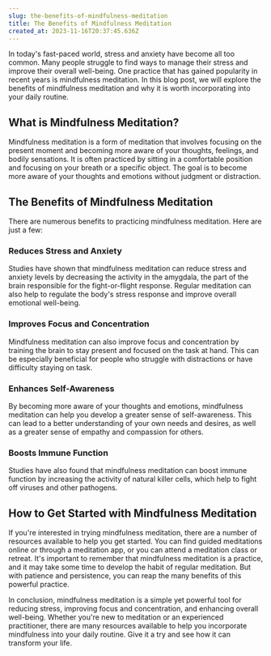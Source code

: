 ```yaml
---
slug: the-benefits-of-mindfulness-meditation
title: The Benefits of Mindfulness Meditation
created_at: 2023-11-16T20:37:45.636Z
---
```


In today's fast-paced world, stress and anxiety have become all too common. Many people struggle to find ways to manage their stress and improve their overall well-being. One practice that has gained popularity in recent years is mindfulness meditation. In this blog post, we will explore the benefits of mindfulness meditation and why it is worth incorporating into your daily routine.

## What is Mindfulness Meditation?

Mindfulness meditation is a form of meditation that involves focusing on the present moment and becoming more aware of your thoughts, feelings, and bodily sensations. It is often practiced by sitting in a comfortable position and focusing on your breath or a specific object. The goal is to become more aware of your thoughts and emotions without judgment or distraction.

## The Benefits of Mindfulness Meditation

There are numerous benefits to practicing mindfulness meditation. Here are just a few:

### Reduces Stress and Anxiety

Studies have shown that mindfulness meditation can reduce stress and anxiety levels by decreasing the activity in the amygdala, the part of the brain responsible for the fight-or-flight response. Regular meditation can also help to regulate the body's stress response and improve overall emotional well-being.

### Improves Focus and Concentration

Mindfulness meditation can also improve focus and concentration by training the brain to stay present and focused on the task at hand. This can be especially beneficial for people who struggle with distractions or have difficulty staying on task.

### Enhances Self-Awareness

By becoming more aware of your thoughts and emotions, mindfulness meditation can help you develop a greater sense of self-awareness. This can lead to a better understanding of your own needs and desires, as well as a greater sense of empathy and compassion for others.

### Boosts Immune Function

Studies have also found that mindfulness meditation can boost immune function by increasing the activity of natural killer cells, which help to fight off viruses and other pathogens.

## How to Get Started with Mindfulness Meditation

If you're interested in trying mindfulness meditation, there are a number of resources available to help you get started. You can find guided meditations online or through a meditation app, or you can attend a meditation class or retreat. It's important to remember that mindfulness meditation is a practice, and it may take some time to develop the habit of regular meditation. But with patience and persistence, you can reap the many benefits of this powerful practice.

In conclusion, mindfulness meditation is a simple yet powerful tool for reducing stress, improving focus and concentration, and enhancing overall well-being. Whether you're new to meditation or an experienced practitioner, there are many resources available to help you incorporate mindfulness into your daily routine. Give it a try and see how it can transform your life.
